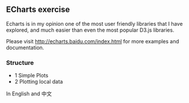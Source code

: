 ## ECharts exercise

Echarts is in my opinion one of the most user friendly libraries that I have explored, and much easier than even the most popular D3.js libraries.

Please visit http://echarts.baidu.com/index.html for more examples and documentation. 

### Structure
- 1 Simple Plots
- 2 Plotting local data

In English and 中文
